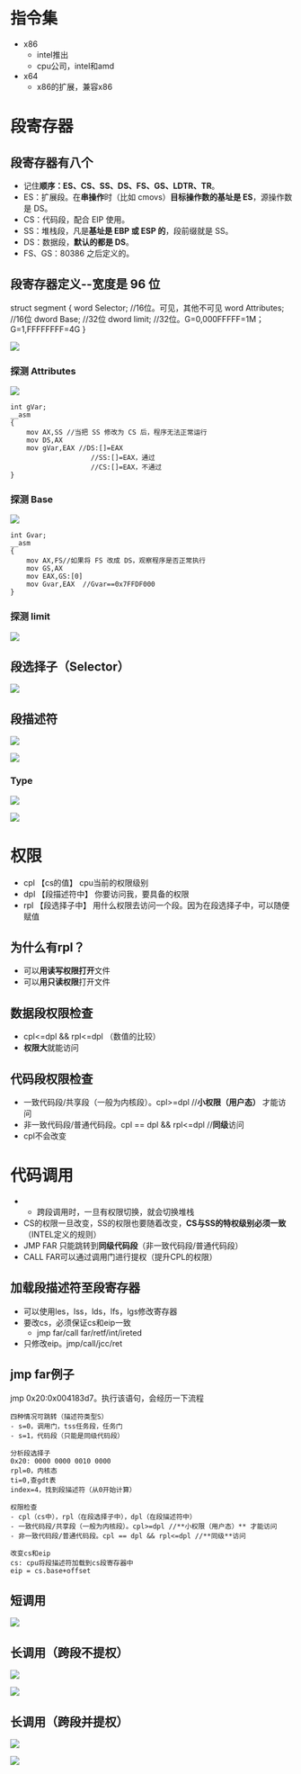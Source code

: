 
# 指令集
- x86
	- intel推出
	- cpu公司，intel和amd
- x64
	- x86的扩展，兼容x86

# 段寄存器
## 段寄存器有八个
- 记住**顺序：ES、CS、SS、DS、FS、GS、LDTR、TR**。
- ES：扩展段。在**串操作**时（比如 cmovs）**目标操作数的基址是 ES**，源操作数是 DS。
- CS：代码段，配合 EIP 使用。
- SS：堆栈段，凡是**基址是 EBP 或 ESP 的**，段前缀就是 SS。
- DS：数据段，**默认的都是 DS**。
- FS、GS：80386 之后定义的。

## 段寄存器定义--宽度是 96 位
struct segment { 
 word Selector; 	//16位。可见，其他不可见
 word Attributes;	//16位
 dword Base;		//32位
 dword limit;		//32位。G=0,000FFFFF=1M；G=1,FFFFFFFF=4G
}

![](../../photo/Pasted%20image%2020221206184320.png)
### 探测 Attributes
![](../../photo/Pasted%20image%2020221206185914.png)
```
int gVar; 
__asm 
{ 
	mov AX,SS //当把 SS 修改为 CS 后，程序无法正常运行
	mov DS,AX 
	mov gVar,EAX //DS:[]=EAX
					//SS:[]=EAX，通过
					//CS:[]=EAX，不通过
} 
```
### 探测 Base
![](../../photo/Pasted%20image%2020221206194546.png)
```
int Gvar; 
__asm 
{ 
	mov AX,FS//如果将 FS 改成 DS，观察程序是否正常执行
	mov GS,AX 
	mov EAX,GS:[0] 
	mov Gvar,EAX  //Gvar==0x7FFDF000
} 
```
### 探测 limit
![](../../photo/Pasted%20image%2020221206194645.png)

## 段选择子（Selector）
![](../../photo/Pasted%20image%2020221207113346.png)

## 段描述符
![](../../photo/Pasted%20image%2020221207195838.png)

![](../../photo/Pasted%20image%2020221207095404.png)
### Type
![](../../photo/Pasted%20image%2020221207111918.png)

![](../../photo/Pasted%20image%2020221207112039.png)

# 权限
- cpl 【cs的值】 cpu当前的权限级别
- dpl 【段描述符中】 你要访问我，要具备的权限
- rpl 【段选择子中】 用什么权限去访问一个段。因为在段选择子中，可以随便赋值

## 为什么有rpl？
- 可以**用读写权限打开**文件
- 可以**用只读权限**打开文件

## 数据段权限检查
- cpl<=dpl && rpl<=dpl （数值的比较）
- **权限大**就能访问

## 代码段权限检查
- 一致代码段/共享段（一般为内核段）。cpl>=dpl //**小权限（用户态）** 才能访问
- 非一致代码段/普通代码段。cpl == dpl && rpl<=dpl //**同级**访问
- cpl不会改变

# 代码调用
- - 跨段调用时，一旦有权限切换，就会切换堆栈
- CS的权限一旦改变，SS的权限也要随着改变，**CS与SS的特权级别必须一致**（INTEL定义的规则）
- JMP FAR 只能跳转到**同级代码段**（非一致代码段/普通代码段）
- CALL FAR可以通过调用门进行提权（提升CPL的权限）

## 加载段描述符至段寄存器
- 可以使用les，lss，lds，lfs，lgs修改寄存器
- 要改cs，必须保证cs和eip一致
	- jmp far/call far/retf/int/ireted
- 只修改eip。jmp/call/jcc/ret 

## jmp far例子
jmp 0x20:0x004183d7。执行该语句，会经历一下流程
```
四种情况可跳转（描述符类型S）
- s=0，调用门，tss任务段，任务门
- s=1，代码段（只能是同级代码段）

分析段选择子
0x20: 0000 0000 0010 0000
rpl=0，内核态
ti=0,查gdt表
index=4，找到段描述符（从0开始计算）

权限检查
- cpl（cs中），rpl（在段选择子中），dpl（在段描述符中）
- 一致代码段/共享段（一般为内核段）。cpl>=dpl //**小权限（用户态）** 才能访问
- 非一致代码段/普通代码段。cpl == dpl && rpl<=dpl //**同级**访问

改变cs和eip
cs: cpu将段描述符加载到cs段寄存器中
eip = cs.base+offset
```

## 短调用
![](../../photo/Pasted%20image%2020221207175703.png)

## 长调用（跨段不提权）
![](../../photo/Pasted%20image%2020221207182823.png)

![](../../photo/Pasted%20image%2020221207205603.png)

## 长调用（跨段并提权）
![](../../photo/Pasted%20image%2020221207183517.png)

![](../../photo/Pasted%20image%2020221207220637.png)
